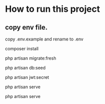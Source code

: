# How to run this project

## copy env file.

copy .env.example and rename to .env

composer install

php artisan migrate:fresh

php artisan db:seed

php artisan jwt:secret

php artisan serve

php artisan serve
